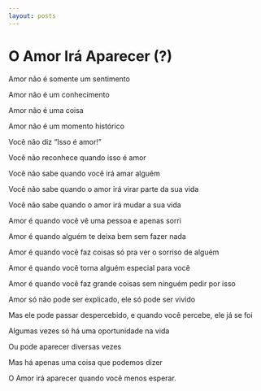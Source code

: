```yaml
---
layout: posts
---
```


# O Amor Irá Aparecer (?)

Amor não é somente um sentimento

Amor não é um conhecimento

Amor não é uma coisa

Amor não é um momento histórico

Você não diz “Isso é amor!”

Você não reconhece quando isso é amor

Você não sabe quando você irá amar alguém

Você não sabe quando o amor irá virar parte da sua vida

Você não sabe quando o amor irá mudar a sua vida

Amor é quando você vê uma pessoa e apenas sorri

Amor é quando alguém te deixa bem sem fazer nada

Amor é quando você faz coisas só pra ver o sorriso de alguém

Amor é quando você torna alguém especial para você

Amor é quando você faz grande coisas sem ninguém pedir por isso

Amor só não pode ser explicado, ele só pode ser vivido

Mas ele pode passar despercebido, e quando você percebe, ele já se foi

Algumas vezes só há uma oportunidade na vida

Ou pode aparecer diversas vezes

Mas há apenas uma coisa que podemos dizer

O Amor irá aparecer quando você menos esperar.

